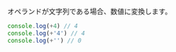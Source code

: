 <!--
label: +
description: 単項プラス演算子
link: https://developer.mozilla.org/ja/docs/Web/JavaScript/Reference/Operators/Unary_plus
-->

オペランドが文字列である場合、数値に変換します。

```typescript
console.log(+4) // 4
console.log(+'4') // 4
console.log(+'') // 0
```
